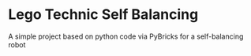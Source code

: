 # Lego Technic Self Balancing
A simple project based on python code via PyBricks for a self-balancing robot
